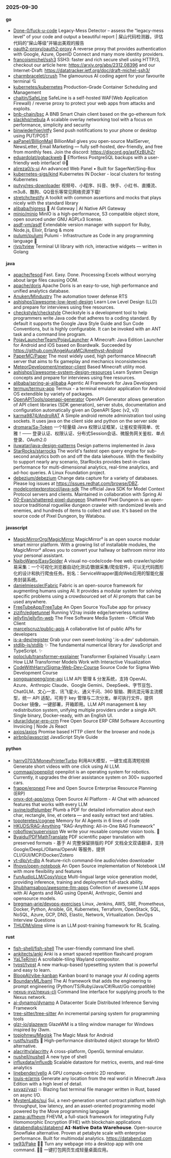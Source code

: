### 2025-09-30

#### go
* [Done-0/fuck-u-code](https://github.com/Done-0/fuck-u-code) Legacy-Mess Detector – assess the “legacy-mess level” of your code and output a beautiful report | 屎山代码检测器，评估代码的“屎山等级”并输出美观的报告
* [oauth2-proxy/oauth2-proxy](https://github.com/oauth2-proxy/oauth2-proxy) A reverse proxy that provides authentication with Google, Azure, OpenID Connect and many more identity providers.
* [francoismichel/ssh3](https://github.com/francoismichel/ssh3) SSH3: faster and rich secure shell using HTTP/3, checkout our article here: https://arxiv.org/abs/2312.08396 and our Internet-Draft: https://datatracker.ietf.org/doc/draft-michel-ssh3/
* [charmbracelet/crush](https://github.com/charmbracelet/crush) The glamourous AI coding agent for your favourite terminal 💘
* [kubernetes/kubernetes](https://github.com/kubernetes/kubernetes) Production-Grade Container Scheduling and Management
* [chaitin/SafeLine](https://github.com/chaitin/SafeLine) SafeLine is a self-hosted WAF(Web Application Firewall) / reverse proxy to protect your web apps from attacks and exploits.
* [bnb-chain/bsc](https://github.com/bnb-chain/bsc) A BNB Smart Chain client based on the go-ethereum fork
* [slackhq/nebula](https://github.com/slackhq/nebula) A scalable overlay networking tool with a focus on performance, simplicity and security
* [binwiederhier/ntfy](https://github.com/binwiederhier/ntfy) Send push notifications to your phone or desktop using PUT/POST
* [aaPanel/BillionMail](https://github.com/aaPanel/BillionMail) BillionMail gives you open-source MailServer, NewsLetter, Email Marketing — fully self-hosted, dev-friendly, and free from monthly fees. Join the discord: https://discord.gg/asfXzBUhZr
* [eduardolat/pgbackweb](https://github.com/eduardolat/pgbackweb) 🐘 Effortless PostgreSQL backups with a user-friendly web interface! 🌐💾
* [alireza0/s-ui](https://github.com/alireza0/s-ui) An advanced Web Panel • Built for SagerNet/Sing-Box
* [kubernetes-sigs/kind](https://github.com/kubernetes-sigs/kind) Kubernetes IN Docker - local clusters for testing Kubernetes
* [putyy/res-downloader](https://github.com/putyy/res-downloader) 视频号、小程序、抖音、快手、小红书、直播流、m3u8、酷狗、QQ音乐等常见网络资源下载!
* [stretchr/testify](https://github.com/stretchr/testify) A toolkit with common assertions and mocks that plays nicely with the standard library
* [alibaba/higress](https://github.com/alibaba/higress) 🤖 AI Gateway | AI Native API Gateway
* [minio/minio](https://github.com/minio/minio) MinIO is a high-performance, S3 compatible object store, open sourced under GNU AGPLv3 license.
* [asdf-vm/asdf](https://github.com/asdf-vm/asdf) Extendable version manager with support for Ruby, Node.js, Elixir, Erlang & more
* [pulumi/pulumi](https://github.com/pulumi/pulumi) Pulumi - Infrastructure as Code in any programming language 🚀
* [rivo/tview](https://github.com/rivo/tview) Terminal UI library with rich, interactive widgets — written in Golang

#### java
* [apache/fesod](https://github.com/apache/fesod) Fast. Easy. Done. Processing Excels without worrying about large files causing OOM.
* [apache/doris](https://github.com/apache/doris) Apache Doris is an easy-to-use, high performance and unified analytics database.
* [Anuken/Mindustry](https://github.com/Anuken/Mindustry) The automation tower defense RTS
* [ashishps1/awesome-low-level-design](https://github.com/ashishps1/awesome-low-level-design) Learn Low Level Design (LLD) and prepare for interviews using free resources.
* [checkstyle/checkstyle](https://github.com/checkstyle/checkstyle) Checkstyle is a development tool to help programmers write Java code that adheres to a coding standard. By default it supports the Google Java Style Guide and Sun Code Conventions, but is highly configurable. It can be invoked with an ANT task and a command line program.
* [PojavLauncherTeam/PojavLauncher](https://github.com/PojavLauncherTeam/PojavLauncher) A Minecraft: Java Edition Launcher for Android and iOS based on Boardwalk. Succeeded by https://github.com/AngelAuraMC/Amethyst-Android
* [PaperMC/Paper](https://github.com/PaperMC/Paper) The most widely used, high performance Minecraft server that aims to fix gameplay and mechanics inconsistencies
* [MeteorDevelopment/meteor-client](https://github.com/MeteorDevelopment/meteor-client) Based Minecraft utility mod.
* [ashishps1/awesome-system-design-resources](https://github.com/ashishps1/awesome-system-design-resources) Learn System Design concepts and prepare for interviews using free resources.
* [alibaba/spring-ai-alibaba](https://github.com/alibaba/spring-ai-alibaba) Agentic AI Framework for Java Developers
* [termux/termux-app](https://github.com/termux/termux-app) Termux - a terminal emulator application for Android OS extendible by variety of packages.
* [OpenAPITools/openapi-generator](https://github.com/OpenAPITools/openapi-generator) OpenAPI Generator allows generation of API client libraries (SDK generation), server stubs, documentation and configuration automatically given an OpenAPI Spec (v2, v3)
* [karma9874/AndroRAT](https://github.com/karma9874/AndroRAT) A Simple android remote administration tool using sockets. It uses java on the client side and python on the server side
* [dromara/Sa-Token](https://github.com/dromara/Sa-Token) 一个轻量级 Java 权限认证框架，让鉴权变得简单、优雅！—— 登录认证、权限认证、分布式Session会话、微服务网关鉴权、单点登录、OAuth2.0
* [iluwatar/java-design-patterns](https://github.com/iluwatar/java-design-patterns) Design patterns implemented in Java
* [StarRocks/starrocks](https://github.com/StarRocks/starrocks) The world's fastest open query engine for sub-second analytics both on and off the data lakehouse. With the flexibility to support nearly any scenario, StarRocks provides best-in-class performance for multi-dimensional analytics, real-time analytics, and ad-hoc queries. A Linux Foundation project.
* [debezium/debezium](https://github.com/debezium/debezium) Change data capture for a variety of databases. Please log issues at https://issues.redhat.com/browse/DBZ.
* [modelcontextprotocol/java-sdk](https://github.com/modelcontextprotocol/java-sdk) The official Java SDK for Model Context Protocol servers and clients. Maintained in collaboration with Spring AI
* [00-Evan/shattered-pixel-dungeon](https://github.com/00-Evan/shattered-pixel-dungeon) Shattered Pixel Dungeon is an open-source traditional roguelike dungeon crawler with randomized levels and enemies, and hundreds of items to collect and use. It's based on the source code of Pixel Dungeon, by Watabou.

#### javascript
* [MagicMirrorOrg/MagicMirror](https://github.com/MagicMirrorOrg/MagicMirror) MagicMirror² is an open source modular smart mirror platform. With a growing list of installable modules, the MagicMirror² allows you to convert your hallway or bathroom mirror into your personal assistant.
* [NaiboWang/EasySpider](https://github.com/NaiboWang/EasySpider) A visual no-code/code-free web crawler/spider易采集：一个可视化浏览器自动化测试/数据采集/爬虫软件，可以无代码图形化的设计和执行爬虫任务。别名：ServiceWrapper面向Web应用的智能化服务封装系统。
* [danielmiessler/Fabric](https://github.com/danielmiessler/Fabric) Fabric is an open-source framework for augmenting humans using AI. It provides a modular system for solving specific problems using a crowdsourced set of AI prompts that can be used anywhere.
* [FreeTubeApp/FreeTube](https://github.com/FreeTubeApp/FreeTube) An Open Source YouTube app for privacy
* [zizifn/edgetunnel](https://github.com/zizifn/edgetunnel) Running V2ray inside edge/serverless runtime
* [jellyfin/jellyfin-web](https://github.com/jellyfin/jellyfin-web) The Free Software Media System - Official Web Client
* [marcelscruz/public-apis](https://github.com/marcelscruz/public-apis) A collaborative list of public APIs for developers
* [is-a-dev/register](https://github.com/is-a-dev/register) Grab your own sweet-looking '.is-a.dev' subdomain.
* [stdlib-js/stdlib](https://github.com/stdlib-js/stdlib) ✨ The fundamental numerical library for JavaScript and TypeScript. ✨
* [poloclub/transformer-explainer](https://github.com/poloclub/transformer-explainer) Transformer Explained Visually: Learn How LLM Transformer Models Work with Interactive Visualization
* [CodeWithHarry/Sigma-Web-Dev-Course](https://github.com/CodeWithHarry/Sigma-Web-Dev-Course) Source Code for Sigma Web Development Course
* [songquanpeng/one-api](https://github.com/songquanpeng/one-api) LLM API 管理 & 分发系统，支持 OpenAI、Azure、Anthropic Claude、Google Gemini、DeepSeek、字节豆包、ChatGLM、文心一言、讯飞星火、通义千问、360 智脑、腾讯混元等主流模型，统一 API 适配，可用于 key 管理与二次分发。单可执行文件，提供 Docker 镜像，一键部署，开箱即用。LLM API management & key redistribution system, unifying multiple providers under a single API. Single binary, Docker-ready, with an English UI.
* [idurar/idurar-erp-crm](https://github.com/idurar/idurar-erp-crm) Free Open Source ERP CRM Software Accounting Invoicing | Node Js React
* [axios/axios](https://github.com/axios/axios) Promise based HTTP client for the browser and node.js
* [airbnb/javascript](https://github.com/airbnb/javascript) JavaScript Style Guide

#### python
* [harry0703/MoneyPrinterTurbo](https://github.com/harry0703/MoneyPrinterTurbo) 利用AI大模型，一键生成高清短视频 Generate short videos with one click using AI LLM.
* [commaai/openpilot](https://github.com/commaai/openpilot) openpilot is an operating system for robotics. Currently, it upgrades the driver assistance system on 300+ supported cars.
* [frappe/erpnext](https://github.com/frappe/erpnext) Free and Open Source Enterprise Resource Planning (ERP)
* [onyx-dot-app/onyx](https://github.com/onyx-dot-app/onyx) Open Source AI Platform - AI Chat with advanced features that works with every LLM
* [jsvine/pdfplumber](https://github.com/jsvine/pdfplumber) Plumb a PDF for detailed information about each char, rectangle, line, et cetera — and easily extract text and tables.
* [topoteretes/cognee](https://github.com/topoteretes/cognee) Memory for AI Agents in 6 lines of code
* [HKUDS/RAG-Anything](https://github.com/HKUDS/RAG-Anything) "RAG-Anything: All-in-One RAG Framework"
* [roboflow/supervision](https://github.com/roboflow/supervision) We write your reusable computer vision tools. 💜
* [Byaidu/PDFMathTranslate](https://github.com/Byaidu/PDFMathTranslate) PDF scientific paper translation with preserved formats - 基于 AI 完整保留排版的 PDF 文档全文双语翻译，支持 Google/DeepL/Ollama/OpenAI 等服务，提供 CLI/GUI/MCP/Docker/Zotero
* [yt-dlp/yt-dlp](https://github.com/yt-dlp/yt-dlp) A feature-rich command-line audio/video downloader
* [lfnovo/open-notebook](https://github.com/lfnovo/open-notebook) An Open Source implementation of Notebook LM with more flexibility and features
* [FunAudioLLM/CosyVoice](https://github.com/FunAudioLLM/CosyVoice) Multi-lingual large voice generation model, providing inference, training and deployment full-stack ability.
* [Shubhamsaboo/awesome-llm-apps](https://github.com/Shubhamsaboo/awesome-llm-apps) Collection of awesome LLM apps with AI Agents and RAG using OpenAI, Anthropic, Gemini and opensource models.
* [bregman-arie/devops-exercises](https://github.com/bregman-arie/devops-exercises) Linux, Jenkins, AWS, SRE, Prometheus, Docker, Python, Ansible, Git, Kubernetes, Terraform, OpenStack, SQL, NoSQL, Azure, GCP, DNS, Elastic, Network, Virtualization. DevOps Interview Questions
* [THUDM/slime](https://github.com/THUDM/slime) slime is an LLM post-training framework for RL Scaling.

#### rust
* [fish-shell/fish-shell](https://github.com/fish-shell/fish-shell) The user-friendly command line shell.
* [ankitects/anki](https://github.com/ankitects/anki) Anki is a smart spaced repetition flashcard program
* [YaLTeR/niri](https://github.com/YaLTeR/niri) A scrollable-tiling Wayland compositor.
* [typst/typst](https://github.com/typst/typst) A new markup-based typesetting system that is powerful and easy to learn.
* [BloopAI/vibe-kanban](https://github.com/BloopAI/vibe-kanban) Kanban board to manage your AI coding agents
* [BoundaryML/baml](https://github.com/BoundaryML/baml) The AI framework that adds the engineering to prompt engineering (Python/TS/Ruby/Java/C#/Rust/Go compatible)
* [nexus-xyz/nexus-cli](https://github.com/nexus-xyz/nexus-cli) Command line interface for supplying proofs to the Nexus network.
* [ai-dynamo/dynamo](https://github.com/ai-dynamo/dynamo) A Datacenter Scale Distributed Inference Serving Framework
* [tree-sitter/tree-sitter](https://github.com/tree-sitter/tree-sitter) An incremental parsing system for programming tools
* [glzr-io/glazewm](https://github.com/glzr-io/glazewm) GlazeWM is a tiling window manager for Windows inspired by i3wm.
* [topjohnwu/Magisk](https://github.com/topjohnwu/Magisk) The Magic Mask for Android
* [rustfs/rustfs](https://github.com/rustfs/rustfs) 🚀 High-performance distributed object storage for MinIO alternative.
* [alacritty/alacritty](https://github.com/alacritty/alacritty) A cross-platform, OpenGL terminal emulator.
* [nushell/nushell](https://github.com/nushell/nushell) A new type of shell
* [influxdata/influxdb](https://github.com/influxdata/influxdb) Scalable datastore for metrics, events, and real-time analytics
* [linebender/vello](https://github.com/linebender/vello) A GPU compute-centric 2D renderer.
* [louis-e/arnis](https://github.com/louis-e/arnis) Generate any location from the real world in Minecraft Java Edition with a high level of detail.
* [sxyazi/yazi](https://github.com/sxyazi/yazi) 💥 Blazing fast terminal file manager written in Rust, based on async I/O.
* [MystenLabs/sui](https://github.com/MystenLabs/sui) Sui, a next-generation smart contract platform with high throughput, low latency, and an asset-oriented programming model powered by the Move programming language
* [zama-ai/fhevm](https://github.com/zama-ai/fhevm) FHEVM, a full-stack framework for integrating Fully Homomorphic Encryption (FHE) with blockchain applications
* [databendlabs/databend](https://github.com/databendlabs/databend) 𝗔𝗜-𝗡𝗮𝘁𝗶𝘃𝗲 𝗗𝗮𝘁𝗮 𝗪𝗮𝗿𝗲𝗵𝗼𝘂𝘀𝗲. Open-source Snowflake alternative. Proven at petabyte scale with enterprise performance. Built for multimodal analytics. https://databend.com
* [tw93/Pake](https://github.com/tw93/Pake) 🤱🏻 Turn any webpage into a desktop app with one command. 🤱🏻 一键打包网页生成轻量桌面应用。
